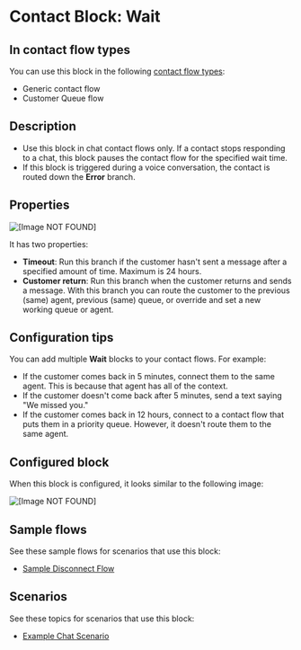 # Contact Block: Wait<a name="wait"></a>

## In contact flow types<a name="wait-types"></a>

You can use this block in the following [contact flow types](create-contact-flow.md#contact-flow-types):
+ Generic contact flow
+ Customer Queue flow

## Description<a name="wait-description"></a>
+ Use this block in chat contact flows only\. If a contact stops responding to a chat, this block pauses the contact flow for the specified wait time\. 
+ If this block is triggered during a voice conversation, the contact is routed down the **Error** branch\.

## Properties<a name="wait-properties"></a>

![\[Image NOT FOUND\]](http://docs.aws.amazon.com/connect/latest/adminguide/images/wait-properties.png)

It has two properties: 
+ **Timeout**: Run this branch if the customer hasn't sent a message after a specified amount of time\. Maximum is 24 hours\.
+ **Customer return**: Run this branch when the customer returns and sends a message\. With this branch you can route the customer to the previous \(same\) agent, previous \(same\) queue, or override and set a new working queue or agent\. 

## Configuration tips<a name="wait-tips"></a>

You can add multiple **Wait** blocks to your contact flows\. For example: 
+ If the customer comes back in 5 minutes, connect them to the same agent\. This is because that agent has all of the context\.
+ If the customer doesn't come back after 5 minutes, send a text saying "We missed you\." 
+ If the customer comes back in 12 hours, connect to a contact flow that puts them in a priority queue\. However, it doesn't route them to the same agent\.

## Configured block<a name="wait-configured"></a>

When this block is configured, it looks similar to the following image:

![\[Image NOT FOUND\]](http://docs.aws.amazon.com/connect/latest/adminguide/images/wait-configured.png)

## Sample flows<a name="wait-samples"></a>

See these sample flows for scenarios that use this block:
+ [Sample Disconnect Flow](sample-disconnect.md)

## Scenarios<a name="wait-scenarios"></a>

See these topics for scenarios that use this block:
+ [Example Chat Scenario](chat.md#example-chat-scenario)